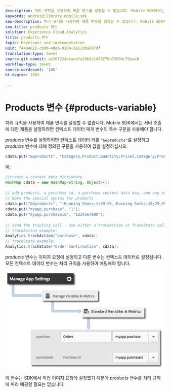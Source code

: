 ```yaml
---
description: 처리 규칙을 사용하여 제품 변수를 설정할 수 없습니다. Mobile SDK에서는 서버 호출에 대한 제품을 설정하려면 컨텍스트 데이터 매개 변수의 특수 구문을 사용해야 합니다.
keywords: android;library;mobile;sdk
seo-description: 처리 규칙을 사용하여 제품 변수를 설정할 수 없습니다. Mobile SDK에서는 서버 호출에 대한 제품을 설정하려면 컨텍스트 데이터 매개 변수의 특수 구문을 사용해야 합니다.
seo-title: products 변수
solution: Experience Cloud,Analytics
title: products 변수
topic: Developer and implementation
uuid: f4484022-cb8b-4dea-9209-5a110ba607df
translation-type: tm+mt
source-git-commit: ae16f224eeaeefa29b2e1479270a72694c79aaa0
workflow-type: tm+mt
source-wordcount: '185'
ht-degree: 100%

---
```



# Products 변수 {#products-variable}

처리 규칙을 사용하여 제품 변수를 설정할 수 없습니다. Mobile SDK에서는 서버 호출에 대한 제품을 설정하려면 컨텍스트 데이터 매개 변수의 특수 구문을 사용해야 합니다.

*products* 변수를 설정하려면 컨텍스트 데이터 키를 `"&&products"`로 설정하고 *products* 변수에 대해 정의된 구문을 사용하여 값을 설정하십시오.

```java
cdata.put("&&products", "Category;Product;Quantity;Price[,Category;Product;Quantity;Price]");
```

예:

```java
//create a context data dictionary 
HashMap cdata = new HashMap<String, Object>(); 
 
// add products, a purchase id, a purchase context data key, and any other data you want to collect. 
// Note the special syntax for products 
cdata.put("&&products", ";Running Shoes;1;69.95,;Running Socks;10;29.99"); 
cdata.put("myapp.purchase", "1"); 
cdata.put("myapp.purchaseid", "1234567890"); 
 
// send the tracking call - use either a trackAction or TrackState call. 
// trackAction example: 
Analytics.trackAction("purchase", cdata); 
// trackState example: 
Analytics.trackState("Order Confirmation", cdata);
```

*products* 변수는 이미지 요청에 설정되고 다른 변수는 컨텍스트 데이터로 설정됩니다. 모든 컨텍스트 데이터 변수는 처리 규칙을 사용하여 매핑해야 합니다.

![](assets/map-products.png)

이 변수는 SDK에서 직접 이미지 요청에 설정했기 때문에 *products* 변수를 처리 규칙에 따라 매핑할 필요는 없습니다.
